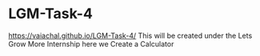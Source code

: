 # LGM-Task-4
https://vaiachal.github.io/LGM-Task-4/ This will be created under the Lets Grow More Internship here we Create a Calculator
